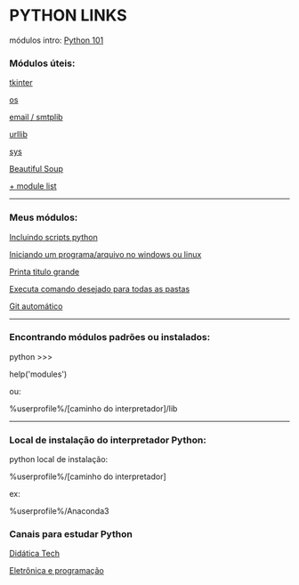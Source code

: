 # PYTHON LINKS

módulos intro: [Python 101](https://python101.pythonlibrary.org/)



### Módulos úteis:

[tkinter](https://docs.python.org/3/library/tkinter.html)

[os](https://python101.pythonlibrary.org/chapter16_os.html)

[email / smtplib](https://python101.pythonlibrary.org/chapter17_smtplib.html)

[urllib](https://docs.python.org/3/library/urllib.html#module-urllib)

[sys](https://python101.pythonlibrary.org/chapter20_sys.html)

[Beautiful Soup](https://www.crummy.com/software/BeautifulSoup/bs4/doc.ptbr/)

[+ module list](https://docs.python.org/3/py-modindex.html)



------

### Meus módulos:

[Incluindo scripts python](/importing_scripts.py)

[Iniciando um programa/arquivo no windows ou linux](/runing_file.py)

[Printa titulo grande](/title.py)

[Executa comando desejado para todas as pastas](/cmd_for_all_dir.py)

[Git automático](/git_auto.py)


------

### Encontrando módulos padrões ou instalados:

python >>>

help('modules')

ou:

%userprofile%/[caminho do interpretador]/lib

------

### Local de instalação do interpretador Python:

python local de instalação:

%userprofile%/[caminho do interpretador]

ex: 

%userprofile%/Anaconda3



### Canais para estudar Python

[Didática Tech](https://www.youtube.com/channel/UC0BiVs5EYh57gzGVvhddjsA)

[Eletrônica e programação](https://www.youtube.com/c/EletrônicaeProgramação/videos)
